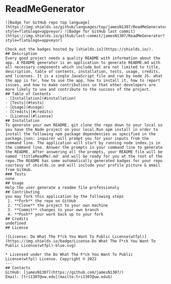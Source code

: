 # ReadMeGenerator

    ![Badge for GitHub repo top language](https://img.shields.io/github/languages/top/jamesN1307/ReadMeGenerator?style=flat&logo=appveyor) ![Badge for GitHub last commit](https://img.shields.io/github/last-commit/jamesN1307/ReadMeGenerator?style=flat&logo=appveyor)
      
    Check out the badges hosted by [shields.io](https://shields.io/).
    ## Description
    Every good project needs a quality README with information about the app. A README generator is an application to generate README.md with all necessary components which include but are not limited to title, description, table of contents, installation, tests, usage, credits, and licenses. It is a single JavaScript file and run by node JS. what the app is for, how to use the app, how to install it, how to report issues, and how to make contributions so that other developers are more likely to use and contribute to the success of the project.
    ## Table of Contents
    - [Installation](#installation)
    - [Tests](#tests)
    - [Usage](#usage)
    - [Credits](#credits)
    - [License](#license)
    ## Installation
    To generate your own README, git clone the repo down to your local so you have the Node project on your local.Run npm install in order to install the following npm package dependencies as specified in the package.json: inquirer will prompt you for your inputs from the command line. The application will start by running node index.js in the command line. Answer the prompts in your command line to generate the README. After answering all the prompts, your README file will be named '(titleReadMe).md' and will be ready for you at the root of the repo.The README has some automatically generated badges for your repo courtesy of shields.io and will include your profile picture & email from GitHub.
    ### Tests
    none
    ## Usage
    Help the user generate a readme file professionaly
    ## Contributing
    you may fork this application by the following steps
     1. **Fork** the repo on GitHub
     2. **Clone** the project to your own machine
     3. **Commit** changes to your own branch
     4. **Push** your work back up to your fork
    ## Credits
    undefined
    ## License
    
    ![License: Do What The F*ck You Want To Public License(wtfpl)](https://img.shields.io/badge/License-Do What The F*ck You Want To Public License(wtfpl)-blue.svg)
    
    * Licensed under the Do What The F*ck You Want To Public License(wtfpl) License. Copyright © 2022
    ---
    ## Contacts
    GitHub: [jamesN1307](https://github.com/jamesN1307/)
    Email: [tri1307@uw.edu](mailto:tri1307@uw.edu$)